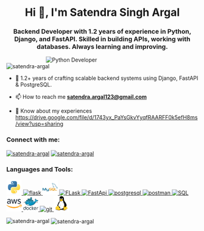 <h1 align="center">Hi 👋, I'm Satendra Singh Argal</h1>
<h3 align="center">Backend Developer with 1.2 years of experience in Python, Django, and FastAPI. Skilled in building APIs, working with databases. Always learning and improving.</h3>

<img align="right" alt="Python Developer" width='400' src="https://www.galtechlearning.com/wp-content/uploads/2023/01/second.gif">

<p align="left"> <img src="https://komarev.com/ghpvc/?username=satendra-argal&label=Profile%20views&color=0e75b6&style=flat" alt="satendra-argal" /> </p>

- 🌱 1.2+ years of crafting scalable backend systems using Django, FastAPI & PostgreSQL.

- 📫 How to reach me **satendra.argal123@gmail.com**

- 📄 Know about my experiences https://drive.google.com/file/d/1743yx_PaYsGkvYyqfRAARFF0k5efH8ms/view?usp=sharing

<h3 align="left">Connect with me:</h3>
<p align="left">
<a href="https://linkedin.com/in/satendra-argal" target="blank"><img align="center" src="https://raw.githubusercontent.com/rahuldkjain/github-profile-readme-generator/master/src/images/icons/Social/linked-in-alt.svg" alt="satendra-argal" height="30" width="40" /></a>
<a href="https://www.leetcode.com/satendra-argal" target="blank"><img align="center" src="https://raw.githubusercontent.com/rahuldkjain/github-profile-readme-generator/master/src/images/icons/Social/leet-code.svg" alt="satendra-argal" height="30" width="40" /></a>
</p>

<h3 align="left">Languages and Tools:</h3>
<p align="left">  <a href="https://www.python.org" target="_blank" rel="noreferrer"> <img src="https://raw.githubusercontent.com/devicons/devicon/master/icons/python/python-original.svg" alt="python" width="40" height="40"/> </a> 
<a href="https://www.djangoproject.com/" target="_blank" rel="noreferrer"> <img src="https://static.djangoproject.com/img/logos/django-logo-negative.svg" alt="flask" width="40" height="40"/> </a> 
<a href="https://www.mysql.com/" target="_blank" rel="noreferrer"> <img src="https://raw.githubusercontent.com/devicons/devicon/master/icons/mysql/mysql-original-wordmark.svg" alt="mysql" width="40" height="40"/> </a>  
<a href="https://flask.palletsprojects.com/en/stable/" target="_blank" rel="noreferrer"> <img src="https://icon.icepanel.io/Technology/png-shadow-512/Flask.png" alt="FLask" width="40" height="40"/> </a> 
<a href="https://fastapi.tiangolo.com/" target="_blank" rel="noreferrer"> <img src="https://icon.icepanel.io/Technology/svg/FastAPI.svg" alt="FastApi" width="40" height="40"/> </a>  
<a href="https://www.postgresql.org/" target="_blank" rel="noreferrer"> <img src="https://www.svgrepo.com/show/303301/postgresql-logo.svg" alt="postgresql" width="40" height="40"/> </a> 
<a href="https://www.postman.com/" target="_blank" rel="noreferrer"> <img src="https://www.svgrepo.com/show/354202/postman-icon.svg" alt="postman" width="40" height="40"/> </a> 
<a href="" target="_blank" rel="noreferrer"> <img src="https://www.svgrepo.com/show/331760/sql-database-generic.svg" alt="SQL" width="40" height="40"/> </a> 
<a href="https://aws.amazon.com" target="_blank" rel="noreferrer"> <img src="https://raw.githubusercontent.com/devicons/devicon/master/icons/amazonwebservices/amazonwebservices-original-wordmark.svg" alt="aws" width="40" height="40"/> </a> 
<a href="https://www.docker.com/" target="_blank" rel="noreferrer"> <img src="https://raw.githubusercontent.com/devicons/devicon/master/icons/docker/docker-original-wordmark.svg" alt="docker" width="40" height="40"/> </a> 
<a href="https://git-scm.com/" target="_blank" rel="noreferrer"> <img src="https://www.vectorlogo.zone/logos/git-scm/git-scm-icon.svg" alt="git" width="40" height="40"/> </a> 
<a href="https://www.linux.org/" target="_blank" rel="noreferrer"> <img src="https://raw.githubusercontent.com/devicons/devicon/master/icons/linux/linux-original.svg" alt="linux" width="40" height="40"/> </a> </p>

<p><img align="left" src="https://github-readme-stats.vercel.app/api/top-langs?username=satendra-argal&show_icons=true&locale=en&layout=compact" alt="satendra-argal" /></p>

<p>&nbsp;<img align="center" src="https://github-readme-stats.vercel.app/api?username=satendra-argal&show_icons=true&locale=en" alt="satendra-argal" /></p>

